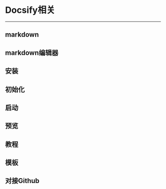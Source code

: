 
# Docsify相关

---

## markdown

## markdown编辑器

## 安装

## 初始化

## 启动

## 预览

## 教程

## 模板

## 对接Github






